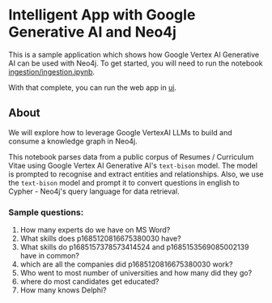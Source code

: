 # Intelligent App with Google Generative AI and Neo4j
This is a sample application which shows how Google Vertex AI Generative AI can be used with Neo4j.  To get started, you will need to run the notebook [ingestion/ingestion.ipynb](notebook/notebook.ipynb).

With that complete, you can run the web app in [ui](ui).

## About
We will explore how to leverage Google VertexAI LLMs to build and consume a knowledge graph in Neo4j.

This notebook parses data from a public corpus of Resumes / Curriculum Vitae using Google Vertex AI Generative AI's `text-bison` model. The model is prompted to recognise and extract entities and relationships. Also, we use the `text-bison` model and prompt it to convert questions in english to Cypher - Neo4j's query language for data retrieval.

### Sample questions:
1. How many experts do we have on MS Word?
2. What skills does p1685120816675380030 have?
3. What skills do p1685157378573414524 and p1685153569085002139 have in common?
4. which are all the companies did p1685120816675380030 work?
5. Who went to most number of universities and how many did they go?
6. where do most candidates get educated?
7. How many knows Delphi?